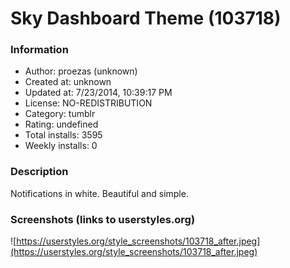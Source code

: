 # Sky Dashboard Theme (103718)

### Information
- Author: proezas (unknown)
- Created at: unknown
- Updated at: 7/23/2014, 10:39:17 PM
- License: NO-REDISTRIBUTION
- Category: tumblr
- Rating: undefined
- Total installs: 3595
- Weekly installs: 0


### Description
Notifications in white. Beautiful and simple.


### Screenshots (links to userstyles.org)
![https://userstyles.org/style_screenshots/103718_after.jpeg](https://userstyles.org/style_screenshots/103718_after.jpeg)


